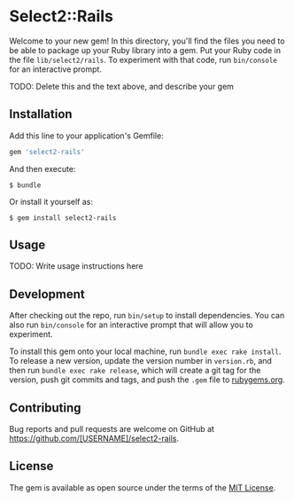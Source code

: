 # Select2::Rails

Welcome to your new gem! In this directory, you'll find the files you need to be able to package up your Ruby library into a gem. Put your Ruby code in the file `lib/select2/rails`. To experiment with that code, run `bin/console` for an interactive prompt.

TODO: Delete this and the text above, and describe your gem

## Installation

Add this line to your application's Gemfile:

```ruby
gem 'select2-rails'
```

And then execute:

    $ bundle

Or install it yourself as:

    $ gem install select2-rails

## Usage

TODO: Write usage instructions here

## Development

After checking out the repo, run `bin/setup` to install dependencies. You can also run `bin/console` for an interactive prompt that will allow you to experiment.

To install this gem onto your local machine, run `bundle exec rake install`. To release a new version, update the version number in `version.rb`, and then run `bundle exec rake release`, which will create a git tag for the version, push git commits and tags, and push the `.gem` file to [rubygems.org](https://rubygems.org).

## Contributing

Bug reports and pull requests are welcome on GitHub at https://github.com/[USERNAME]/select2-rails.

## License

The gem is available as open source under the terms of the [MIT License](https://opensource.org/licenses/MIT).
